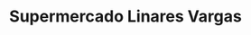 ---
title: "Supermercado Linares Vargas"
url: /san-juan/supermercado-linares-vargas/
shop: Supermarkt
---